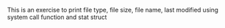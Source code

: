 This is an exercise to print file type, file size, file name, last modified using system call function and stat struct 